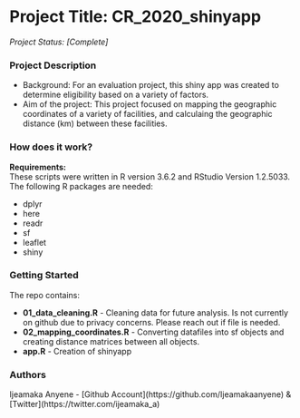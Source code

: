 # Project Title: CR_2020_shinyapp
<i>Project Status: [Complete]</i></br>

<h3>Project Description</h3>
<ul>
  <li>Background: For an evaluation project, this shiny app was created to determine eligibility based on a variety of factors.</li>
  <li>Aim of the project: This project focused on mapping the geographic coordinates of a variety of facilities, and calculaing the geographic distance (km) between these facilities. </li>
</ul>

<h3>How does it work?</h3>
<b>Requirements:</b></br>
These scripts were written in R version 3.6.2 and RStudio Version 1.2.5033. The following R packages are needed:
<ul>
  <li> dplyr </li>
  <li> here </li>
  <li> readr </li>
  <li> sf </li>
  <li> leaflet </li>
  <li> shiny </li>
</ul> 

<h3>Getting Started</h3>
The repo contains:
<ul>
  <li><b>01_data_cleaning.R</b> - Cleaning data for future analysis. Is not currently on github due to privacy concerns. Please reach out if file is needed. </li>
  <li><b>02_mapping_coordinates.R</b> - Converting datafiles into sf objects and creating distance matrices between all objects.</li>
  <li><b>app.R</b> - Creation of shinyapp</li>
</ul>


<h3>Authors</h3>
Ijeamaka Anyene - [Github Account](https://github.com/Ijeamakaanyene) & [Twitter](https://twitter.com/ijeamaka_a)
